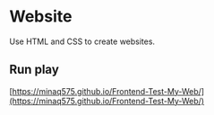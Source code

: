 # Website
Use HTML and CSS to create websites.
## Run play
[https://minaq575.github.io/Frontend-Test-My-Web/](https://minaq575.github.io/Frontend-Test-My-Web/)
